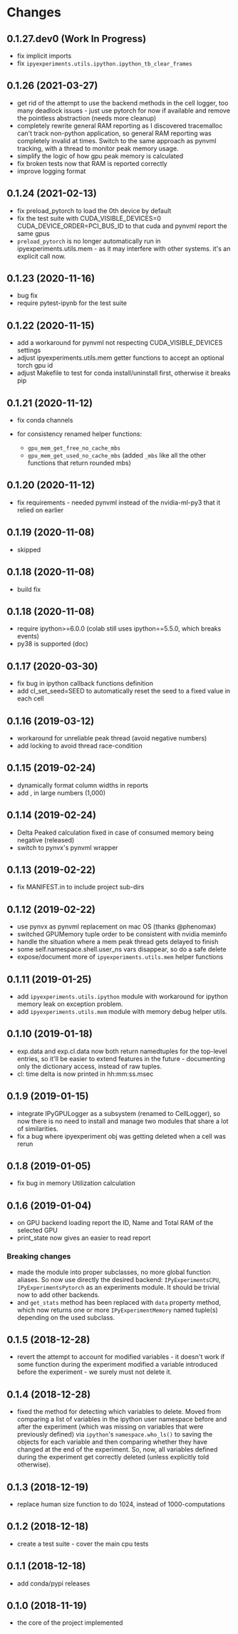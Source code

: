 # Changes

## 0.1.27.dev0 (Work In Progress)

- fix implicit imports
- fix `ipyexperiments.utils.ipython.ipython_tb_clear_frames`


## 0.1.26 (2021-03-27)

- get rid of the attempt to use the backend methods in the cell logger, too many deadlock issues - just use pytorch for now if available and remove the pointless abstraction (needs more cleanup)
- completely rewrite general RAM reporting as I discovered tracemalloc can't track non-python application, so general RAM reporting was completely invalid at times. Switch to the same approach as pynvml tracking, with a thread to monitor peak memory usage.
- simplify the logic of how gpu peak memory is calculated
- fix broken tests now that RAM is reported correctly
- improve logging format


## 0.1.24 (2021-02-13)

- fix preload_pytorch to load the 0th device by default
- fix the test suite with CUDA_VISIBLE_DEVICES=0 CUDA_DEVICE_ORDER=PCI_BUS_ID to that cuda and pynvml report the same gpus
- `preload_pytorch` is no longer automatically run in ipyexperiments.utils.mem - as it may interfere with other systems. it's an explicit call now.


## 0.1.23 (2020-11-16)

- bug fix
- require pytest-ipynb for the test suite


## 0.1.22 (2020-11-15)

- add a workaround for pynvml not respecting CUDA_VISIBLE_DEVICES settings
- adjust ipyexperiments.utils.mem getter functions to accept an optional torch gpu id
- adjust Makefile to test for conda install/uninstall first, otherwise it breaks pip


## 0.1.21 (2020-11-12)

- fix conda channels

- for consistency renamed helper functions:
   * `gpu_mem_get_free_no_cache_mbs`
   * `gpu_mem_get_used_no_cache_mbs`
   (added `_mbs` like all the other functions that return rounded mbs)


## 0.1.20 (2020-11-12)

- fix requirements - needed pynvml instead of the nvidia-ml-py3 that it relied on earlier


## 0.1.19 (2020-11-08)

- skipped


## 0.1.18 (2020-11-08)

- build fix


## 0.1.18 (2020-11-08)

- require ipython>=6.0.0 (colab still uses ipython==5.5.0, which breaks events)
- py38 is supported (doc)


## 0.1.17 (2020-03-30)

- fix bug in ipython callback functions definition
- add cl_set_seed=SEED to automatically reset the seed to a fixed value in each cell


## 0.1.16 (2019-03-12)

- workaround for unreliable peak thread (avoid negative numbers)
- add locking to avoid thread race-condition

## 0.1.15 (2019-02-24)

- dynamically format column widths in reports
- add , in large numbers (1,000)


## 0.1.14 (2019-02-24)

- Delta Peaked calculation fixed in case of consumed memory being negative (released)
- switch to pynvx's pynvml wrapper


## 0.1.13 (2019-02-22)

- fix MANIFEST.in to include project sub-dirs


## 0.1.12 (2019-02-22)

- use pynvx as pynvml replacement on mac OS (thanks @phenomax)
- switched GPUMemory tuple order to be consistent with nvidia meminfo
- handle the situation where a mem peak thread gets delayed to finish
- some self.namespace.shell.user_ns vars disappear, so do a safe delete
- expose/document more of `ipyexperiments.utils.mem` helper functions

## 0.1.11 (2019-01-25)

- add `ipyexperiments.utils.ipython` module with workaround for ipython memory leak on exception problem.
- add `ipyexperiments.utils.mem` module with memory debug helper utils.


## 0.1.10 (2019-01-18)

- exp.data and exp.cl.data now both return namedtuples for the top-level entries, so it'll be easier to extend features in the future - documenting only the dictionary access, instead of raw tuples.
- cl: time delta is now printed in hh:mm:ss.msec


## 0.1.9 (2019-01-15)

- integrate IPyGPULogger as a subsystem (renamed to CellLogger), so now there is no need to install and manage two modules that share a lot of similarities.
- fix a bug where ipyexperiment obj was getting deleted when a cell was rerun


## 0.1.8 (2019-01-05)

- fix bug in memory Utilization calculation


## 0.1.6 (2019-01-04)

- on GPU backend loading report the ID, Name and Total RAM of the selected GPU
- print_state now gives an easier to read report

### Breaking changes

- made the module into proper subclasses, no more global function aliases. So now use directly the desired backend: `IPyExperimentsCPU`, `IPyExperimentsPytorch` as an experiments module. It should be trivial now to add other backends.
- and `get_stats` method has been replaced with `data` property method, which now returns one or more `IPyExperimentMemory` named tuple(s) depending on the used subclass.


## 0.1.5 (2018-12-28)

- revert the attempt to account for modified variables - it doesn't work if some function during the experiment modified a variable introduced before the experiment - we surely must not delete it.


## 0.1.4 (2018-12-28)

- fixed the method for detecting which variables to delete. Moved from comparing a list of variables in the ipython user namespace before and after the experiment (which was missing on variables that were previously defined) via `ipython`'s `namespace.who_ls()` to saving the objects for each variable and then comparing whether they have changed at the end of the experiment. So, now, all variables defined during the experiment get correctly deleted (unless explicitly told otherwise).


## 0.1.3 (2018-12-19)

- replace human size function to do 1024, instead of 1000-computations


## 0.1.2 (2018-12-18)

- create a test suite - cover the main cpu tests


## 0.1.1 (2018-12-18)

- add conda/pypi releases


## 0.1.0 (2018-11-19)

- the core of the project implemented
